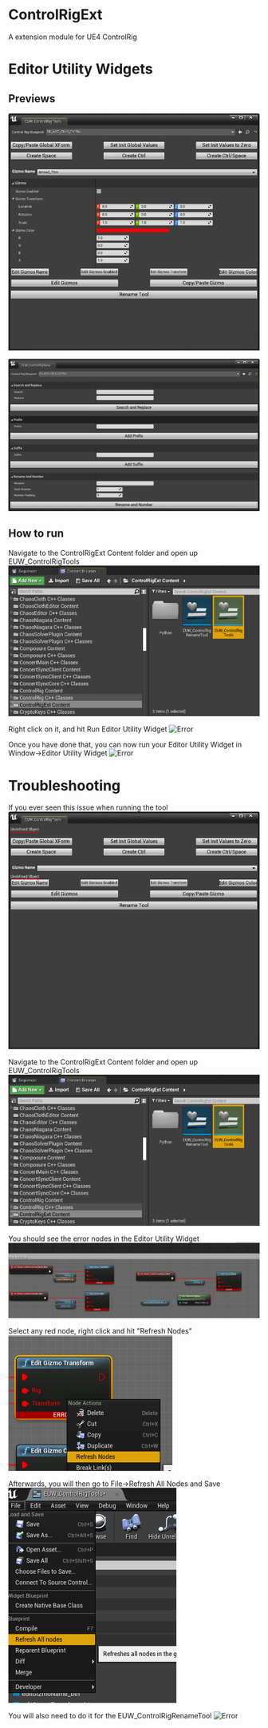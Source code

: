 # ControlRigExt
 A extension module for UE4 ControlRig

# Editor Utility Widgets

## Previews
![EUW_ControlRigTools](Resources/README/EUW_ControlRigTools_Preview.PNG)

![EUW_ControlRigRenameTool](Resources/README/EUW_ControlRigRenameTool_Preview.PNG)

## How to run

Navigate to the ControlRigExt Content folder and open up EUW_ControlRigTools
![Error](Resources/README/Navigate_To_EUW.PNG)

Right click on it, and hit Run Editor Utility Widget
![Error](Right_Click_Run_EUW.PNG)

Once you have done that, you can now run your Editor Utility Widget in Window->Editor Utility Widget
![Error](Menu_Run_EUW.PNG)

# Troubleshooting

If you ever seen this issue when running the tool
![Error](Resources/README/UndefinedObjects_Error.PNG)

Navigate to the ControlRigExt Content folder and open up EUW_ControlRigTools
![Error](Resources/README/Navigate_To_EUW.PNG)

You should see the error nodes in the Editor Utility Widget
![Error](Resources/README/Error_Nodes_In_BP.PNG)

Select any red node, right click and hit "Refresh Nodes"
![Error](Resources/README/Single_Refresh_Node.PNG)

Afterwards, you will then go to File->Refresh All Nodes and Save
![Error](Resources/README/Refresh_All_Nodes.PNG)

You will also need to do it for the EUW_ControlRigRenameTool
![Error](Resources/README/Navigate_To_EUW2.PNG)